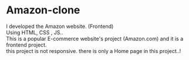 # Amazon-clone
I developed the Amazon website. (Frontend)
<br>
Using HTML, CSS , JS..
<br>
This is a popular E-commerce website's project (Amazon.com) and it is a frontend project.<br>
this project is not responsive. there is only a Home page in this project..!
